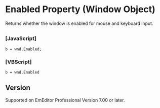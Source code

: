 # Enabled Property (Window Object)

Returns whether the window is enabled for mouse and keyboard input.

## 

### \[JavaScript\]

```
b = wnd.Enabled;
```

### \[VBScript\]

```
b = wnd.Enabled
```

## Version

Supported on EmEditor Professional Version 7.00 or later.

